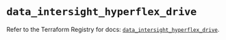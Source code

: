 # `data_intersight_hyperflex_drive`

Refer to the Terraform Registry for docs: [`data_intersight_hyperflex_drive`](https://registry.terraform.io/providers/ciscodevnet/intersight/1.0.71/docs/data-sources/hyperflex_drive).
